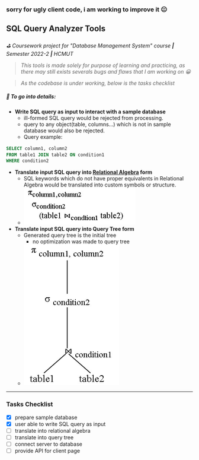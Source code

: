 ### sorry for ugly client code, i am working to improve it :neutral_face:
## SQL Query Analyzer Tools

*:golf: Coursework project for "Database Management System" course **|** Semester 2022-2 **|** HCMUT*

>*This tools is made solely for purpose of learning and practicing, as there may still exists severals bugs and flaws that I am working on :grinning:*

>*As the codebase is under working, below is the tasks checklist*

##### :paperclip: To go into details:

* **Write SQL query as input to interact with a sample database**
  - ill-formed SQL query would be rejected from processing.
  - query to any object(table, columns...) which is not in sample database would also be rejected.
  - Query example:
```sql
SELECT column1, column2
FROM table1 JOIN table2 ON condition1
WHERE condition2
```
    
* **Translate input SQL query into [Relational Algebra](https://en.wikipedia.org/wiki/Relational_algebra#:~:text=In%20database%20theory%2C%20relational%20algebra,Codd.) form**
  - SQL keywords which do not have proper equivalents in Relational Algebra would be translated into custom symbols or structure.
  - ![image of a sample relational algebra expression](/img/rela_algb.jpg)
* **Translate input SQL query into Query Tree form**
  - Generated query tree is the initial tree
    - no optimization was made to query tree
  - ![image of a sample query tree](/img/query_tree.jpg)

-------------------------------------------------------
### Tasks Checklist
- [x] prepare sample database
- [x] user able to write SQL query as input
- [ ] translate into relational algebra
- [ ] translate into query tree
- [ ] connect server to database
- [ ] provide API for client page
